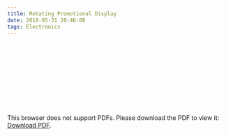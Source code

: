 ```yaml
---
title: Rotating Promotional Display
date: 2018-05-31 20:46:00
tags: Electronics
---
```


<object data="https://butty-builds.me/Rotating%20Promotional%20Display.pdf" type="application/pdf" style="width: 100%; height: 500%">
<! -- Waylan & amc @ https://stackoverflow.com/questions/39777166/display-pdf-image-in-markdown -->
    <embed src="https://butty-builds.me/Rotating%20Promotional%20Display.pdf">
        <p>This browser does not support PDFs. Please download the PDF to view it: <a href="https://butty-builds.me/Rotating%20Promotional%20Display.pdf">Download PDF</a>.</p>
    </embed>
</object>